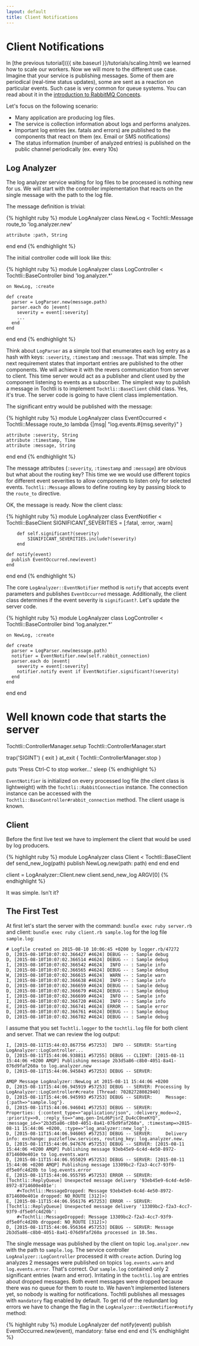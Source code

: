 ```yaml
---
layout: default
title: Client Notifications
---
```


# Client Notifications

In [the previous tutorial]({{ site.baseurl }}/tutorials/scaling.html) we learned how to scale our workers. Now we will more to the different use case.
 Imagine that your service is publishing messages. Some of them are periodical (real-time status updates), some are sent as a reaction on particular events.
 Such case is very common for queue systems. You can read about it in the [introduction to RabbitMQ Concepts](https://www.rabbitmq.com/tutorials/amqp-concepts.html).
  
Let's focus on the following scenario: 

* Many application are producing log files.
* The service is collection information about logs and performs analyzes.
* Important log entries (ex. fatals and errors) are published to the components that react on them (ex. Email or SMS notifications)
* The status information (number of analyzed entries) is published on the public channel periodically (ex. every 10s)

## Log Analyzer

The log analyzer service waiting for log files to be processed is nothing new for us. 
 We will start with the controller implementation that reacts on the single message with the path to the log file.
 
The message definition is trivial:

{% highlight ruby %}
module LogAnalyzer
  class NewLog < Tochtli::Message
    route_to 'log.analyzer.new'

    attribute :path, String
  end
end
{% endhighlight %}

The initial controller code will look like this:

{% highlight ruby %}
module LogAnalyzer
  class LogController < Tochtli::BaseController
    bind 'log.analyzer.*'

    on NewLog, :create

    def create
      parser = LogParser.new(message.path)
      parser.each do |event|
        severity = event[:severity]
        ...
      end
    end
  end
end
{% endhighlight %}

Think about `LogParser` as a simple tool that enumerates each log entry as a hash with keys: `:severity`, `:timestamp` and `:message`.
  That was simple. The next requirement states that important entries are published to the other components.
  We will achieve it with the revers communication from server to client. 
  This time server would act as a publisher and client used by the component listening to events as a subscriber.
  The simplest way to publish a message in Tochtli is to implement `Tochtli::BaseClient` child class.
  Yes, it's true. The server code is going to have client class implementation.
  
The significant entry would be published with the message:

{% highlight ruby %}
module LogAnalyzer
  class EventOccurred < Tochtli::Message
    route_to lambda {|msg| "log.events.#{msg.severity}" }

    attribute :severity, String
    attribute :timestamp, Time
    attribute :message, String
  end
end
{% endhighlight %}

The message attributes (`:severity`, `:timestamp` and `:message`) are obvious but what about the routing key?
 This time we we would use different topics for different event severities to allow components to listen only for selected events.
 `Tochtli::Message` allows to define routing key by passing block to the `route_to` directive.
  
OK, the message is ready. Now the client class:

{% highlight ruby %}
module LogAnalyzer
  class EventNotifier < Tochtli::BaseClient
		SIGNIFICANT_SEVERITIES = [:fatal, :error, :warn]

		def self.significant?(severity)
			SIGNIFICANT_SEVERITIES.include?(severity)
		end

    def notify(event)
      publish EventOccurred.new(event)
    end
  end
end
{% endhighlight %}

The core `LogAnalyzer::EventNotifier` method is `notify` that accepts event parameters and publishes `EventOccurred` message.
 Additionally, the client class determines if the event severity is `significant?`.
 Let's update the server code.
 
{% highlight ruby %}
module LogAnalyzer
  class LogController < Tochtli::BaseController
    bind 'log.analyzer.*'
 
    on NewLog, :create
 
    def create
      parser = LogParser.new(message.path)
      notifier = EventNotifier.new(self.rabbit_connection)
      parser.each do |event|
        severity = event[:severity]
        notifier.notify event if EventNotifier.significant?(severity)
      end
    end
  end
end

# Well known code that starts the server
Tochtli::ControllerManager.setup
Tochtli::ControllerManager.start

trap('SIGINT') { exit }
at_exit { Tochtli::ControllerManager.stop }

puts 'Press Ctrl-C to stop worker...'
sleep 
{% endhighlight %}
 
`EventNotifier` is initialized on every processed log file (the client class is lightweight) with the `Tochtli::RabbitConnection` instance.
 The connection instance can be accessed with the `Tochtli::BaseController#rabbit_connection` method. The client usage is known.

## Client

Before the first live test we have to implement the client that would be used by log producers.  

{% highlight ruby %}
module LogAnalyzer
  class Client < Tochtli::BaseClient
    def send_new_log(path)
      publish NewLog.new(path: path)
    end
  end
end

client = LogAnalyzer::Client.new
client.send_new_log ARGV[0]
{% endhighlight %}
  
It was simple. Isn't it?

## The First Test

At first let's start the server with the command: `bundle exec ruby server.rb` and client: `bundle exec ruby client.rb sample.log` for
the log file `sample.log`:
 
```
# Logfile created on 2015-08-10 10:06:45 +0200 by logger.rb/47272
D, [2015-08-10T10:07:02.366427 #4624] DEBUG -- : Sample debug
D, [2015-08-10T10:07:02.366514 #4624] DEBUG -- : Sample debug
I, [2015-08-10T10:07:02.366542 #4624]  INFO -- : Sample info
D, [2015-08-10T10:07:02.366565 #4624] DEBUG -- : Sample debug
W, [2015-08-10T10:07:02.366615 #4624]  WARN -- : Sample warn
I, [2015-08-10T10:07:02.366638 #4624]  INFO -- : Sample info
D, [2015-08-10T10:07:02.366659 #4624] DEBUG -- : Sample debug
D, [2015-08-10T10:07:02.366679 #4624] DEBUG -- : Sample debug
I, [2015-08-10T10:07:02.366699 #4624]  INFO -- : Sample info
I, [2015-08-10T10:07:02.366720 #4624]  INFO -- : Sample info
E, [2015-08-10T10:07:02.366741 #4624] ERROR -- : Sample error
D, [2015-08-10T10:07:02.366761 #4624] DEBUG -- : Sample debug
D, [2015-08-10T10:07:02.366782 #4624] DEBUG -- : Sample debug
```

I assume that you set `Tochtli.logger` to the `tochtli.log` file for both client and server. That we can review the log output:

```
I, [2015-08-11T15:44:03.867756 #57253]  INFO -- SERVER: Starting LogAnalyzer::LogController...
D, [2015-08-11T15:44:06.938811 #57255] DEBUG -- CLIENT: [2015-08-11 15:44:06 +0200 AMQP] Publishing message 2b3d5a86-c8b0-4051-8a41-076d9faf260a to log.analyzer.new
D, [2015-08-11T15:44:06.945843 #57253] DEBUG -- SERVER: 

AMQP Message LogAnalyzer::NewLog at 2015-08-11 15:44:06 +0200
D, [2015-08-11T15:44:06.945919 #57253] DEBUG -- SERVER: Processing by LogAnalyzer::LogController#create [Thread: 70282728082940]
D, [2015-08-11T15:44:06.945993 #57253] DEBUG -- SERVER: 	Message: {:path=>"sample.log"}.
D, [2015-08-11T15:44:06.946041 #57253] DEBUG -- SERVER: 	Properties: {:content_type=>"application/json", :delivery_mode=>2, :priority=>0, :reply_to=>"amq.gen-InLd6PjsrZ_Du4cC0neKYQ", :message_id=>"2b3d5a86-c8b0-4051-8a41-076d9faf260a", :timestamp=>2015-08-11 15:44:06 +0200, :type=>"log_analyzer::new_log"}.
D, [2015-08-11T15:44:06.946065 #57253] DEBUG -- SERVER: 	Delivery info: exchange: puzzleflow.services, routing_key: log.analyzer.new.
D, [2015-08-11T15:44:06.947676 #57253] DEBUG -- SERVER: [2015-08-11 15:44:06 +0200 AMQP] Publishing message 93eb45e9-6c4d-4e50-8972-8714600e401e to log.events.warn
D, [2015-08-11T15:44:06.955029 #57253] DEBUG -- SERVER: [2015-08-11 15:44:06 +0200 AMQP] Publishing message 13309bc2-f2a3-4cc7-93f9-df5e0fc4d20b to log.events.error
E, [2015-08-11T15:44:06.955795 #57253] ERROR -- SERVER: [Tochtli::ReplyQueue] Unexpected message delivery '93eb45e9-6c4d-4e50-8972-8714600e401e':
	#<Tochtli::MessageDropped: Message 93eb45e9-6c4d-4e50-8972-8714600e401e dropped: NO_ROUTE [312]>)
E, [2015-08-11T15:44:06.956176 #57253] ERROR -- SERVER: [Tochtli::ReplyQueue] Unexpected message delivery '13309bc2-f2a3-4cc7-93f9-df5e0fc4d20b':
	#<Tochtli::MessageDropped: Message 13309bc2-f2a3-4cc7-93f9-df5e0fc4d20b dropped: NO_ROUTE [312]>)
D, [2015-08-11T15:44:06.956364 #57253] DEBUG -- SERVER: Message 2b3d5a86-c8b0-4051-8a41-076d9faf260a processed in 10.5ms.

```

The single message was published by the client on topic `log.analyzer.new` with the path to `sample.log`. 
 The service controller `LogAnalyzer::LogController` processed it with `create` action.
 During log analyzes 2 messages were published on topics `log.events.warn` and `log.events.error`.
 That's correct. Our `sample.log` contained only 2 significant entries (warn and error).
 Irritating in the `tochtli.log` are entries about dropped messages.
 Both event messages were dropped because there was no queue for them to route to. 
 We haven't implemented listeners yet, so nobody is waiting for notifications.
 Tochtli publishes all messages with `mandatory` flag enabled by default.
 To get rid of the redundant log errors we have to change the flag in the `LogAnalyzer::EventNotifier#notify` method:
 
{% highlight ruby %}
module LogAnalyzer
    def notify(event)
      publish EventOccurred.new(event), mandatory: false
    end
  end
end
{% endhighlight %}
